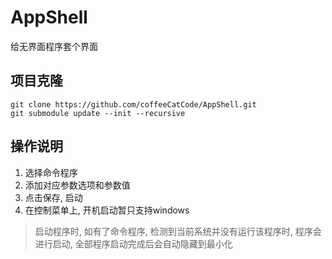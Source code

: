 # AppShell

给无界面程序套个界面

## 项目克隆

```shell
git clone https://github.com/coffeeCatCode/AppShell.git
git submodule update --init --recursive
```

## 操作说明

1. 选择命令程序
2. 添加对应参数选项和参数值
3. 点击保存, 启动
4. 在控制菜单上, 开机启动暂只支持windows

> 启动程序时, 如有了命令程序, 检测到当前系统并没有运行该程序时, 程序会进行启动, 全部程序启动完成后会自动隐藏到最小化

